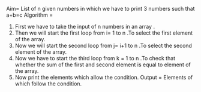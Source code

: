 Aim= List of n given numbers in which we have to print 3 numbers such that a+b=c Algorithm =
<ol>
<li>First we have to take the input of n numbers in an array .</li>
<li>Then we will start the first loop from i= 1 to n .To select the first element of the array.</li>
<li>Now we will start the second loop from j= i+1 to n .To select the second element of the array.</li>
<li>Now we have to start the third loop from k = 1 to n .To check that whether the sum of the first and second element is equal to element of the array.</li>
<li>Now print the elements which allow the condition. Output = Elements of which follow the condition.</li>
</ul>
